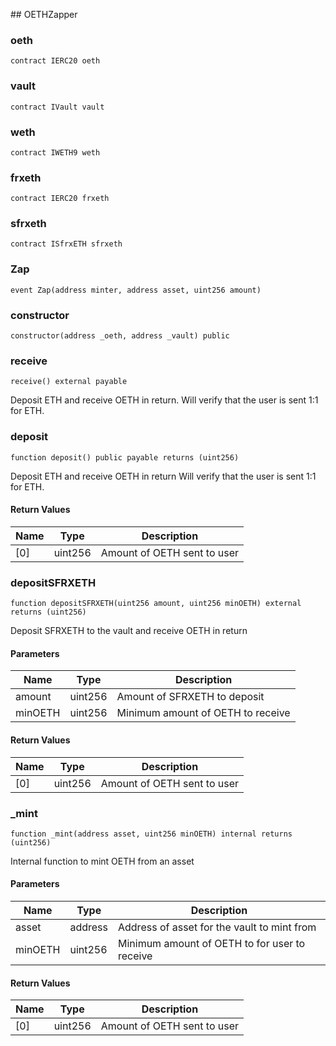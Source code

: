 ﻿﻿## OETHZapper


### oeth

```solidity
contract IERC20 oeth
```

### vault

```solidity
contract IVault vault
```

### weth

```solidity
contract IWETH9 weth
```

### frxeth

```solidity
contract IERC20 frxeth
```

### sfrxeth

```solidity
contract ISfrxETH sfrxeth
```

### Zap

```solidity
event Zap(address minter, address asset, uint256 amount)
```

### constructor

```solidity
constructor(address _oeth, address _vault) public
```







### receive

```solidity
receive() external payable
```



Deposit ETH and receive OETH in return.
Will verify that the user is sent 1:1 for ETH.



### deposit

```solidity
function deposit() public payable returns (uint256)
```



Deposit ETH and receive OETH in return
Will verify that the user is sent 1:1 for ETH.


#### Return Values

| Name | Type | Description |
| ---- | ---- | ----------- |
| [0] | uint256 | Amount of OETH sent to user |

### depositSFRXETH

```solidity
function depositSFRXETH(uint256 amount, uint256 minOETH) external returns (uint256)
```



Deposit SFRXETH to the vault and receive OETH in return

#### Parameters

| Name | Type | Description |
| ---- | ---- | ----------- |
| amount | uint256 | Amount of SFRXETH to deposit |
| minOETH | uint256 | Minimum amount of OETH to receive |

#### Return Values

| Name | Type | Description |
| ---- | ---- | ----------- |
| [0] | uint256 | Amount of OETH sent to user |

### _mint

```solidity
function _mint(address asset, uint256 minOETH) internal returns (uint256)
```



Internal function to mint OETH from an asset

#### Parameters

| Name | Type | Description |
| ---- | ---- | ----------- |
| asset | address | Address of asset for the vault to mint from |
| minOETH | uint256 | Minimum amount of OETH to for user to receive |

#### Return Values

| Name | Type | Description |
| ---- | ---- | ----------- |
| [0] | uint256 | Amount of OETH sent to user |

